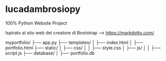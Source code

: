 # lucadambrosiopy
100% Python Website Project


Ispirato al sito web del creatore di Bootstrap --> https://markdotto.com/


myportfolio/
├── app.py
├── templates/
│   ├── index.html
│   ├── portfolio.html
├── static/
│   ├── css/
│   │   ├── style.css
│   ├── js/
│   │   ├── script.js
├── database/
│   ├── portfolio.db